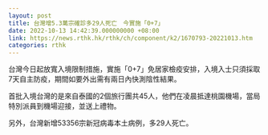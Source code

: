 ```yaml
---
layout: post
title: 台灣增5.3萬宗確診多29人死亡　今實施「0+7」
date: 2022-10-13 14:42:39.000000000 +08:00
link: https://news.rthk.hk/rthk/ch/component/k2/1670793-20221013.htm
categories: rthk
---
```


台灣今日起放寬入境限制措施，實施「0+7」免居家檢疫安排，入境入士只須採取7天自主防疫，期間如要外出需有兩日內快測陰性結果。

首批入境台灣的是來自泰國的2個旅行團共45人，他們在凌晨抵達桃園機場，當局特別派員到機場迎接，並送上禮物。

另外，台灣新增53356宗新冠病毒本土病例，多29人死亡。
